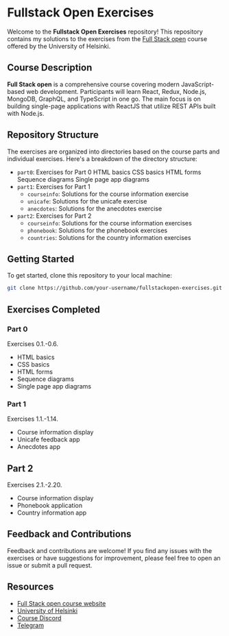 # Fullstack Open Exercises

Welcome to the **Fullstack Open Exercises** repository! This repository contains my solutions to the exercises from the [Full Stack open](https://fullstackopen.com/en) course offered by the University of Helsinki.

## Course Description

**Full Stack open** is a comprehensive course covering modern JavaScript-based web development. Participants will learn React, Redux, Node.js, MongoDB, GraphQL, and TypeScript in one go. The main focus is on building single-page applications with ReactJS that utilize REST APIs built with Node.js.

## Repository Structure

The exercises are organized into directories based on the course parts and individual exercises. Here's a breakdown of the directory structure:

- `part0`: Exercises for Part 0
  HTML basics
  CSS basics
  HTML forms
  Sequence diagrams
  Single page app diagrams
- `part1`: Exercises for Part 1
  - `courseinfo`: Solutions for the course information exercise
  - `unicafe`: Solutions for the unicafe exercise
  - `anecdotes`: Solutions for the anecdotes exercise
- `part2`: Exercises for Part 2
  - `courseinfo`: Solutions for the course information exercises
  - `phonebook`: Solutions for the phonebook exercises
  - `countries`: Solutions for the country information exercises
    
## Getting Started

To get started, clone this repository to your local machine:

```bash
git clone https://github.com/your-username/fullstackopen-exercises.git
```

## Exercises Completed

### Part 0
Exercises 0.1.-0.6.

- HTML basics
- CSS basics
- HTML forms
- Sequence diagrams
- Single page app diagrams

### Part 1
Exercises 1.1.-1.14.

- Course information display
- Unicafe feedback app
- Anecdotes app

## Part 2
Exercises 2.1.-2.20.

- Course information display
- Phonebook application
- Country information app


## Feedback and Contributions

Feedback and contributions are welcome! If you find any issues with the exercises or have suggestions for improvement, please feel free to open an issue or submit a pull request.

## Resources

- [Full Stack open course website](https://fullstackopen.com/en)
- [University of Helsinki](https://www.helsinki.fi/en)
- [Course Discord](https://study.cs.helsinki.fi/discord/join/fullstack)
- [Telegram](https://t.me/fullstackcourse)

